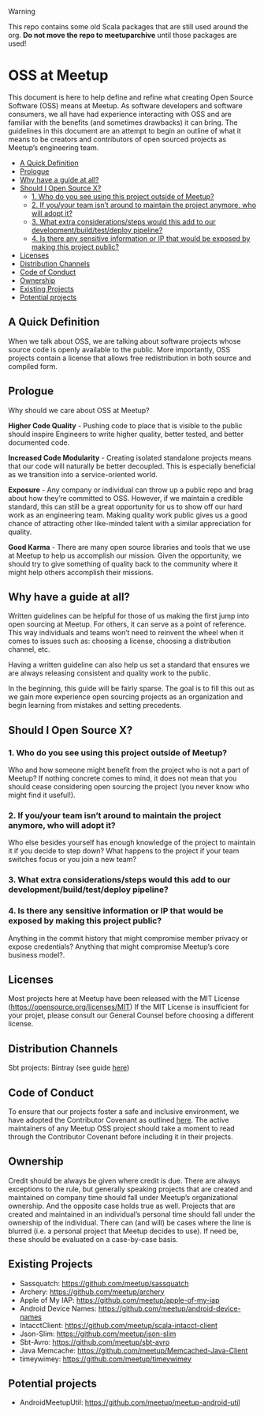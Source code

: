 > [!WARNING]  
> This repo contains some old Scala packages that are still used around the org. **Do not move the repo to meetuparchive** until those packages are used!

# OSS at Meetup <!-- omit in toc -->

This document is here to help define and refine what creating Open Source Software (OSS) means at Meetup. As software developers and software consumers, we all have had experience interacting with OSS and are familiar with the benefits (and sometimes drawbacks) it can bring. The guidelines in this document are an attempt to begin an outline of what it means to be creators and contributors of open sourced projects as Meetup’s engineering team.

- [A Quick Definition](#a-quick-definition)
- [Prologue](#prologue)
- [Why have a guide at all?](#why-have-a-guide-at-all)
- [Should I Open Source X?](#should-i-open-source-x)
  - [1. Who do you see using this project outside of Meetup?](#1-who-do-you-see-using-this-project-outside-of-meetup)
  - [2. If you/your team isn’t around to maintain the project anymore, who will adopt it?](#2-if-youyour-team-isnt-around-to-maintain-the-project-anymore-who-will-adopt-it)
  - [3. What extra considerations/steps would this add to our development/build/test/deploy pipeline?](#3-what-extra-considerationssteps-would-this-add-to-our-developmentbuildtestdeploy-pipeline)
  - [4. Is there any sensitive information or IP that would be exposed by making this project public?](#4-is-there-any-sensitive-information-or-ip-that-would-be-exposed-by-making-this-project-public)
- [Licenses](#licenses)
- [Distribution Channels](#distribution-channels)
- [Code of Conduct](#code-of-conduct)
- [Ownership](#ownership)
- [Existing Projects](#existing-projects)
- [Potential projects](#potential-projects)
## A Quick Definition
When we talk about OSS, we are talking about software projects whose source code is openly available to the public. More importantly, OSS projects contain a license that allows free redistribution in both source and compiled form.

## Prologue

Why should we care about OSS at Meetup?

**Higher Code Quality** - Pushing code to place that is visible to the public should inspire Engineers to write higher quality, better tested, and better documented code.

**Increased Code Modularity** - Creating isolated standalone projects means that our code will naturally be better decoupled. This is especially beneficial as we transition into a service-oriented world.

**Exposure** -  Any company or individual can throw up a public repo and brag about how they’re committed to OSS. However, if we maintain a credible standard, this can still be a great opportunity for us to show off our hard work as an engineering team. Making quality work public gives us a good chance of attracting other like-minded talent with a similar appreciation for quality.

**Good Karma** - There are many open source libraries and tools that we use at Meetup to help us accomplish our mission. Given the opportunity, we should try to give something of quality back to the community where it might help others accomplish their missions.


## Why have a guide at all?

Written guidelines can be helpful for those of us making the first jump into open sourcing at Meetup. For others, it can serve as a point of reference. This way individuals and teams won’t need to reinvent the wheel when it comes to issues such as: choosing a license, choosing a distribution channel, etc.

Having a written guideline can also help us set a standard that ensures we are always releasing consistent and quality work to the public.

In the beginning, this guide will be fairly sparse. The goal is to fill this out as we gain more experience open sourcing projects as an organization and begin learning from mistakes and setting precedents.

## Should I Open Source X?

### 1. Who do you see using this project outside of Meetup?

Who and how someone might benefit from the project who is not a part of Meetup? If nothing concrete comes to mind, it does not mean that you should cease considering open sourcing the project (you never know who might find it useful!).

### 2. If you/your team isn’t around to maintain the project anymore, who will adopt it?

Who else besides yourself has enough knowledge of the project to maintain it if you
decide to step down? What happens to the project if your team switches focus or you join a new team?

### 3. What extra considerations/steps would this add to our development/build/test/deploy pipeline?

### 4. Is there any sensitive information or IP that would be exposed by making this project public?

Anything in the commit history that might compromise member privacy or expose credentials? Anything that might compromise Meetup’s core business model?.

## Licenses
Most projects here at Meetup have been released with the MIT License (https://opensource.org/licenses/MIT)
If the MIT License is insufficient for your projet, please consult our General Counsel before choosing a different license.

## Distribution Channels
Sbt projects: Bintray (see guide [here](https://github.com/softprops/bintray-sbt))

## Code of Conduct
To ensure that our projects foster a safe and inclusive environment, we have adopted the Contributor Covenant as outlined [here](http://contributor-covenant.org/). The active maintainers of any Meetup OSS project should take a moment to read through the Contributor Covenant before including it in their projects.

## Ownership
Credit should be always be given where credit is due. There are always exceptions to the rule, but generally speaking projects that are created and maintained on company time should fall under Meetup’s organizational ownership. And the opposite case holds true as well. Projects that are created and maintained in an individual’s personal time should fall under the ownership of the individual. There can (and will) be cases where the line is blurred (i.e. a personal project that Meetup decides to use). If need be, these should be evaluated on a case-by-case basis.

## Existing Projects

- Sassquatch: https://github.com/meetup/sassquatch
- Archery: https://github.com/meetup/archery
- Apple of My IAP: https://github.com/meetup/apple-of-my-iap
- Android Device Names: https://github.com/meetup/android-device-names
- IntacctClient: https://github.com/meetup/scala-intacct-client
- Json-Slim: https://github.com/meetup/json-slim
- Sbt-Avro: https://github.com/meetup/sbt-avro
- Java Memcache: https://github.com/meetup/Memcached-Java-Client
- timeywimey: https://github.com/meetup/timeywimey

## Potential projects

- AndroidMeetupUtil: https://github.com/meetup/meetup-android-util
